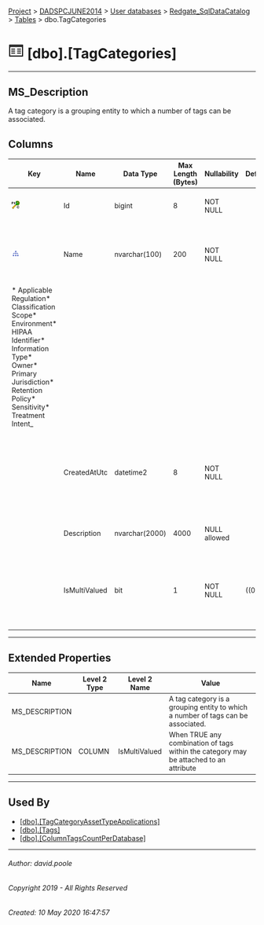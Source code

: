 #### 

[Project](../../../../readme.md) > [DADSPCJUNE2014](../../../readme.md) > [User databases](../../readme.md) > [Redgate_SqlDataCatalog](../readme.md) > [Tables](Tables.md) > dbo.TagCategories

# ![Tables](../../../../Images/Table32.png) [dbo].[TagCategories]

---

## <a name="#description"></a>MS_Description

A tag category is a grouping entity to which a number of tags can be associated.

## <a name="#columns"></a>Columns

| Key | Name | Data Type | Max Length (Bytes) | Nullability | Default | Description |
|---|---|---|---|---|---|---|
| [![Cluster Primary Key PK_TagCategories: Id](../../../../Images/pkcluster.png)](#indexes) | Id | bigint | 8 | NOT NULL |  | _The surrogate and primary key_ |
| [![Indexes IX_TagCategories_Name](../../../../Images/Index.png)](#indexes) | Name | nvarchar(100) | 200 | NOT NULL |  | _Simple label for the category.  Examples of which might be as follows.
* Applicable Regulation* Classification Scope* Environment* HIPAA Identifier* Information Type* Owner* Primary Jurisdiction* Retention Policy* Sensitivity* Treatment Intent_ |
|  | CreatedAtUtc | datetime2 | 8 | NOT NULL |  | _The timestamp for when a record was created as a result of activity through the user interface_ |
|  | Description | nvarchar(2000) | 4000 | NULL allowed |  | _Detailed description of the category_ |
|  | IsMultiValued | bit | 1 | NOT NULL | ((0)) | _When TRUE any combination of tags within the category may be attached to an attribute_ |


---

## <a name="#extendedproperties"></a>Extended Properties

| Name | Level 2 Type | Level 2 Name | Value |
|---|---|---|---|
| MS_DESCRIPTION |  |  | A tag category is a grouping entity to which a number of tags can be associated. |
| MS_DESCRIPTION | COLUMN | IsMultiValued | When TRUE any combination of tags within the category may be attached to an attribute |


---

## <a name="#usedby"></a>Used By

* [[dbo].[TagCategoryAssetTypeApplications]](TagCategoryAssetTypeApplications.md)
* [[dbo].[Tags]](Tags.md)
* [[dbo].[ColumnTagsCountPerDatabase]](../Views/ColumnTagsCountPerDatabase.md)


---

###### Author:  david.poole

###### Copyright 2019 - All Rights Reserved

###### Created: 10 May 2020 16:47:57

